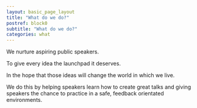 ```yaml
---
layout: basic_page_layout
title: "What do we do?"
postref: block0
subtitle: "What do we do?"
categories: what
---
```


We nurture aspiring public speakers.

To give every idea the launchpad it deserves.

In the hope that those ideas will change the world in which we live.

We do this by helping speakers learn how to create great talks and giving speakers 
the chance to practice in a safe, feedback orientated environments.
